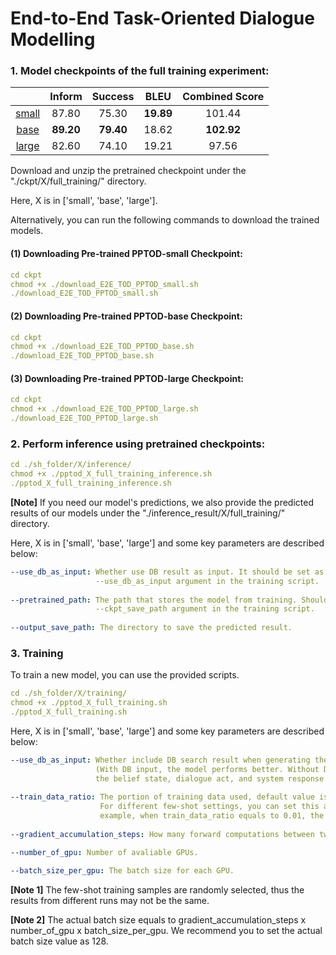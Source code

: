 # End-to-End Task-Oriented Dialogue Modelling

### 1. Model checkpoints of the full training experiment:

|               | Inform        |Success|BLEU|Combined Score|
| :-------------: |:-------------:|:-----:|:-----:|:-----:|
|[small](https://drive.google.com/file/d/1o2pi8Oe6pdirxvCllf260GFOuKLfXzsu/view?usp=sharing) |87.80|75.30 | **19.89**|101.44|
| [base](https://drive.google.com/file/d/172L5_GNFuWjcfBVdI4Tto7dAiYL4bYRE/view?usp=sharing)|**89.20**| **79.40**|18.62 |**102.92**|
| [large](https://drive.google.com/file/d/1kH-6Vbe2u8eT-QWIOYM_eS_6PbsNbp8q/view?usp=sharing)|82.60| 74.10|19.21 |97.56|


Download and unzip the pretrained checkpoint under the "./ckpt/X/full_training/" directory. 

Here, X is in ['small', 'base', 'large'].

Alternatively, you can run the following commands to download the trained models.

#### (1) Downloading Pre-trained PPTOD-small Checkpoint:
```yaml
cd ckpt
chmod +x ./download_E2E_TOD_PPTOD_small.sh
./download_E2E_TOD_PPTOD_small.sh
```

#### (2) Downloading Pre-trained PPTOD-base Checkpoint:
```yaml
cd ckpt
chmod +x ./download_E2E_TOD_PPTOD_base.sh
./download_E2E_TOD_PPTOD_base.sh
```

#### (3) Downloading Pre-trained PPTOD-large Checkpoint:
```yaml
cd ckpt
chmod +x ./download_E2E_TOD_PPTOD_large.sh
./download_E2E_TOD_PPTOD_large.sh
```

### 2. Perform inference using pretrained checkpoints:
```yaml
cd ./sh_folder/X/inference/ 
chmod +x ./pptod_X_full_training_inference.sh
./pptod_X_full_training_inference.sh
```
**[Note]** If you need our model's predictions, we also provide the predicted results of our models under the "./inference_result/X/full_training/" directory.

Here, X is in ['small', 'base', 'large'] and some key parameters are described below:

```yaml
--use_db_as_input: Whether use DB result as input. It should be set as the same value as the 
                   --use_db_as_input argument in the training script.
                   
--pretrained_path: The path that stores the model from training. Should be the same value as the 
                   --ckpt_save_path argument in the training script.
                   
--output_save_path: The directory to save the predicted result.
```

### 3. Training
To train a new model, you can use the provided scripts.

```yaml
cd ./sh_folder/X/training/ 
chmod +x ./pptod_X_full_training.sh
./pptod_X_full_training.sh
```
Here, X is in ['small', 'base', 'large'] and some key parameters are described below:

```yaml
--use_db_as_input: Whether include DB search result when generating the dialogue act and system response. 
                   (With DB input, the model performs better. Without DB input, the model can generates 
                   the belief state, dialogue act, and system response in a fully paralleled way.)
                   
--train_data_ratio: The portion of training data used, default value is 1.0, meaning 100% of training data.
                    For different few-shot settings, you can set this argument to different values. For 
                    example, when train_data_ratio equals to 0.01, the model is trained with 1% of training data.
                    
--gradient_accumulation_steps: How many forward computations between two gradient updates.

--number_of_gpu: Number of avaliable GPUs.

--batch_size_per_gpu: The batch size for each GPU.
```
**[Note 1]** The few-shot training samples are randomly selected, thus the results from different runs may not be the same.

**[Note 2]** The actual batch size equals to gradient_accumulation_steps x number_of_gpu x batch_size_per_gpu. We recommend
you to set the actual batch size value as 128.
